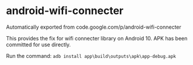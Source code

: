# android-wifi-connecter
Automatically exported from code.google.com/p/android-wifi-connecter

This provides the fix for wifi connecter library on Android 10.
APK has been committed for use directly.

Run the command:
``adb install app\build\outputs\apk\app-debug.apk``
